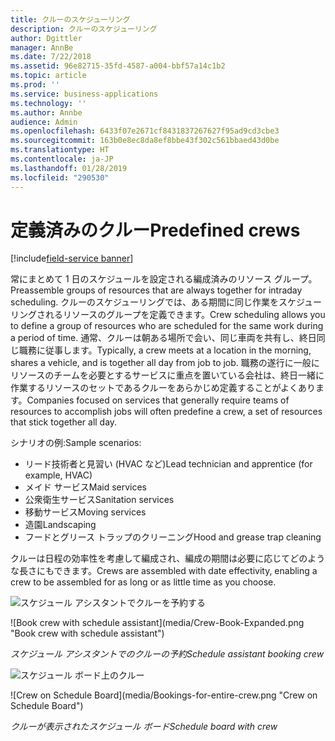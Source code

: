 ```yaml
---
title: クルーのスケジューリング
description: クルーのスケジューリング
author: Dgittler
manager: AnnBe
ms.date: 7/22/2018
ms.assetid: 96e82715-35fd-4587-a004-bbf57a14c1b2
ms.topic: article
ms.prod: ''
ms.service: business-applications
ms.technology: ''
ms.author: Annbe
audience: Admin
ms.openlocfilehash: 6433f07e2671cf8431837267627f95ad9cd3cbe3
ms.sourcegitcommit: 163b0e8ec8da8ef8bbe43f302c561bbaed43d0be
ms.translationtype: HT
ms.contentlocale: ja-JP
ms.lasthandoff: 01/28/2019
ms.locfileid: "290530"
---
```

#  <a name="predefined-crews"></a><span data-ttu-id="b231d-103">定義済みのクルー</span><span class="sxs-lookup"><span data-stu-id="b231d-103">Predefined crews</span></span>

[!include[field-service banner](../../../includes/field-service.md)]

<span data-ttu-id="b231d-104">常にまとめて 1 日のスケジュールを設定される編成済みのリソース グループ。</span><span class="sxs-lookup"><span data-stu-id="b231d-104">Preassemble groups of resources that are always together for intraday scheduling.</span></span> <span data-ttu-id="b231d-105">クルーのスケジューリングでは、ある期間に同じ作業をスケジューリングされるリソースのグループを定義できます。</span><span class="sxs-lookup"><span data-stu-id="b231d-105">Crew scheduling allows you to define a group of resources who are scheduled for the same work during a period of time.</span></span> <span data-ttu-id="b231d-106">通常、クルーは朝ある場所で会い、同じ車両を共有し、終日同じ職務に従事します。</span><span class="sxs-lookup"><span data-stu-id="b231d-106">Typically, a crew meets at a location in the morning, shares a vehicle, and is together all day from job to job.</span></span> <span data-ttu-id="b231d-107">職務の遂行に一般にリソースのチームを必要とするサービスに重点を置いている会社は、終日一緒に作業するリソースのセットであるクルーをあらかじめ定義することがよくあります。</span><span class="sxs-lookup"><span data-stu-id="b231d-107">Companies focused on services that generally require teams of resources to accomplish jobs will often predefine a crew, a set of resources that stick together all day.</span></span>

<span data-ttu-id="b231d-108">シナリオの例:</span><span class="sxs-lookup"><span data-stu-id="b231d-108">Sample scenarios:</span></span>

- <span data-ttu-id="b231d-109">リード技術者と見習い (HVAC など)</span><span class="sxs-lookup"><span data-stu-id="b231d-109">Lead technician and apprentice (for example, HVAC)</span></span>
- <span data-ttu-id="b231d-110">メイド サービス</span><span class="sxs-lookup"><span data-stu-id="b231d-110">Maid services</span></span>
- <span data-ttu-id="b231d-111">公衆衛生サービス</span><span class="sxs-lookup"><span data-stu-id="b231d-111">Sanitation services</span></span>
- <span data-ttu-id="b231d-112">移動サービス</span><span class="sxs-lookup"><span data-stu-id="b231d-112">Moving services</span></span>
- <span data-ttu-id="b231d-113">造園</span><span class="sxs-lookup"><span data-stu-id="b231d-113">Landscaping</span></span>
- <span data-ttu-id="b231d-114">フードとグリース トラップのクリーニング</span><span class="sxs-lookup"><span data-stu-id="b231d-114">Hood and grease trap cleaning</span></span>

<span data-ttu-id="b231d-115">クルーは日程の効率性を考慮して編成され、編成の期間は必要に応じてどのような長さにもできます。</span><span class="sxs-lookup"><span data-stu-id="b231d-115">Crews are assembled with date effectivity, enabling a crew to be assembled for as long or as little time as you choose.</span></span>

<span data-ttu-id="b231d-116">![スケジュール アシスタントでクルーを予約する](media/Crew-Book-Expanded.png "スケジュール アシスタントでクルーを予約する")
<!-- picture --></span><span class="sxs-lookup"><span data-stu-id="b231d-116">![Book crew with schedule assistant](media/Crew-Book-Expanded.png "Book crew with schedule assistant")
<!-- picture --></span></span>

<span data-ttu-id="b231d-117">*スケジュール アシスタントでのクルーの予約*</span><span class="sxs-lookup"><span data-stu-id="b231d-117">*Schedule assistant booking crew*</span></span>

<span data-ttu-id="b231d-118">![スケジュール ボード上のクルー](media/Bookings-for-entire-crew.png "スケジュール ボード上のクルー")
<!-- picture --></span><span class="sxs-lookup"><span data-stu-id="b231d-118">![Crew on Schedule Board](media/Bookings-for-entire-crew.png "Crew on Schedule Board")
<!-- picture --></span></span>

<span data-ttu-id="b231d-119">*クルーが表示されたスケジュール ボード*</span><span class="sxs-lookup"><span data-stu-id="b231d-119">*Schedule board with crew*</span></span>

